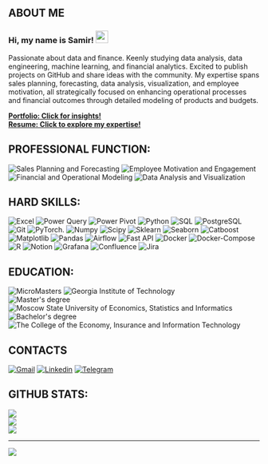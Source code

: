 ## ABOUT ME
 ### Hi, my name is Samir! <img src="https://media.giphy.com/media/hvRJCLFzcasrR4ia7z/giphy.gif" width="25px">

Passionate about data and finance. Keenly studying data analysis, data engineering, machine learning, and financial analytics. 
Excited to publish projects on GitHub and share ideas with the community. My expertise spans sales planning, forecasting, data analysis, visualization, and employee motivation, all strategically focused on enhancing operational processes and financial outcomes through detailed modeling of products and budgets.

[**Portfolio: Click for insights!**](https://samiralikperov.github.io/about/)  
[**Resume: Click to explore my expertise!**](https://docs.google.com/document/d/1BEL5l5ZnlTdJc5OKiuH1SkiMQf6hS6HRAZUZvlrRANM/edit)

## PROFESSIONAL FUNCTION:
  ![Sales Planning and Forecasting](https://img.shields.io/badge/-Sales_Planning_and_Forecasting-090909?style=for-the-badge&logo=Sales_Planning_and_Forecasting)
  ![Employee Motivation and Engagement](https://img.shields.io/badge/-Employee_Motivation_and_Engagement-090909?style=for-the-badge&logo=Employee_Motivation_and_Engagement)
  ![Financial and Operational Modeling](https://img.shields.io/badge/-Financial_and_Operational_Modeling-090909?style=for-the-badge&logo=Financial_and_Operational_Modeling)
  ![Data Analysis and Visualization](https://img.shields.io/badge/-Data_Analysis_and_Visualization-090909?style=for-the-badge&logo=Data_Analysis_and_Visualization)

##  HARD SKILLS:
![Excel](https://img.shields.io/badge/-Excel-090909?style=for-the-badge&logo=Excel) ![Power Query](https://img.shields.io/badge/-Power_Query-090909?style=for-the-badge&logo=Power_Query) ![Power Pivot](https://img.shields.io/badge/-Power_Pivot-090909?style=for-the-badge&logo=Microsoft-Excel) ![Python](https://img.shields.io/badge/-Python-090909?style=for-the-badge&logo=python) ![SQL](https://img.shields.io/badge/-SQL-090909?style=for-the-badge&logo=mySql) ![PostgreSQL](https://img.shields.io/badge/-PostgreSQL-090909?style=for-the-badge&logo=PostgreSQL) ![Git](https://img.shields.io/badge/-Git-090909?style=for-the-badge&logo=Git) ![PyTorch.](https://img.shields.io/badge/-PyTorch-090909?style=for-the-badge&logo=PyTorch) ![Numpy](https://img.shields.io/badge/-Numpy-090909?style=for-the-badge&logo=Numpy) ![Scipy](https://img.shields.io/badge/-Scipy-090909?style=for-the-badge&logo=Scipy) ![Sklearn](https://img.shields.io/badge/-Sklearn-090909?style=for-the-badge&logo=SQLAlchemy) ![Seaborn](https://img.shields.io/badge/-Seaborn-090909?style=for-the-badge&logo=Seaborn) ![Catboost](https://img.shields.io/badge/-Catboost-090909?style=for-the-badge&logo=Catboost) ![Matplotlib](https://img.shields.io/badge/-Matplotlib-090909?style=for-the-badge&logo=Matplotlib) ![Pandas](https://img.shields.io/badge/-Pandas-090909?style=for-the-badge&logo=Pandas,) ![Airflow](https://img.shields.io/badge/-Airflow-090909?style=for-the-badge&logo=Airflow) ![Fast API](https://img.shields.io/badge/-Fast_API-090909?style=for-the-badge&logo=Fast_API) ![Docker](https://img.shields.io/badge/-Docker-090909?style=for-the-badge&logo=Docker) ![Docker-Compose](https://img.shields.io/badge/-Docker_Compose-090909?style=for-the-badge&logo=Docker) ![R](https://img.shields.io/badge/-R-090909?style=for-the-badge&logo=R)
![Notion](https://img.shields.io/badge/-Notion-090909?style=for-the-badge&logo=Notion) ![Grafana](https://img.shields.io/badge/-Grafana-090909?style=for-the-badge&logo=Grafana) ![Confluence](https://img.shields.io/badge/-Confluence-090909?style=for-the-badge&logo=Confluence) ![Jira](https://img.shields.io/badge/-Jira-090909?style=for-the-badge&logo=Jira)


##  EDUCATION:
![MicroMasters](https://img.shields.io/badge/-MicroMasters_-090909?style=for-the-badge&logo=MicroMasters) ![Georgia Institute of Technology](https://img.shields.io/badge/-Georgia_Institute_of_Technology_-090909?style=for-the-badge&logo=Georgia_Institute_of_Technology)  
![Master's degree](https://img.shields.io/badge/-Master's_degree-090909?style=for-the-badge&logo=Master's_degree)![Moscow State University of Economics, Statistics and Informatics](https://img.shields.io/badge/-Moscow%20State%20University%20of%20Economics%2C%20Statistics%20and%20Informatics-090909?style=for-the-badge&logo=university)  
![Bachelor's degree](https://img.shields.io/badge/-Bachelor's_degree-090909?style=for-the-badge&logo=Bachelor's_degree) ![The College of the Economy, Insurance and Information Technology](https://img.shields.io/badge/-The%20College%20of%20the%20Economy%2C%20Insurance%20and%20Information%20Technology-090909?style=for-the-badge&logo=university)  

## CONTACTS
[![Gmail](https://img.shields.io/badge/-Gmail-090909?style=for-the-badge&logo=Gmail)](alikperov.samir.nyc@gmail.com) [![Linkedin](https://img.shields.io/badge/-Linkedin-090909?style=for-the-badge&logo=Linkedin)](https://www.linkedin.com/in/samiralikperov/) [![Telegram](https://img.shields.io/badge/-Telegram-090909?style=for-the-badge&logo=Telegram)](https://t.me/samirtrillioner)


## GITHUB STATS:
![](https://github-readme-stats.vercel.app/api?username=samiralikperov&theme=dark&hide_border=false&include_all_commits=true&count_private=true)<br/>
![](https://github-readme-streak-stats.herokuapp.com/?user=samiralikperov&theme=dark&hide_border=false)<br/>
![](https://github-readme-stats.vercel.app/api/top-langs/?username=samiralikperov&theme=dark&hide_border=false&include_all_commits=true&count_private=true&layout=compact)

---
[![](https://visitcount.itsvg.in/api?id=samiralikperov&label=Profile%20Views&color=12&icon=5&pretty=false)](https://visitcount.itsvg.in)
